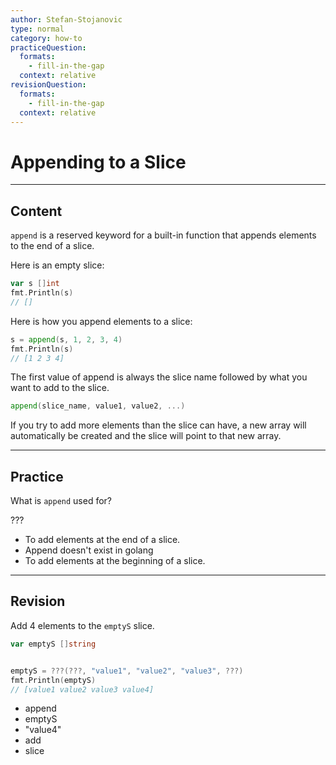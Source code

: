 ```yaml
---
author: Stefan-Stojanovic
type: normal
category: how-to
practiceQuestion:
  formats:
    - fill-in-the-gap
  context: relative
revisionQuestion:
  formats:
    - fill-in-the-gap
  context: relative
---
```


# Appending to a Slice


---

## Content

`append` is a reserved keyword for a built-in function that appends elements to the end of a slice.

Here is an empty slice:

```go
var s []int
fmt.Println(s)
// []
```

Here is how you append elements to a slice:

```go
s = append(s, 1, 2, 3, 4)
fmt.Println(s)
// [1 2 3 4]
```

The first value of append is always the slice name followed by what you want to add to the slice.

```go
append(slice_name, value1, value2, ...)
```

If you try to add more elements than the slice can have, a new array will automatically be created and the slice will point to that new array.


---

## Practice

What is `append` used for?

???

- To add elements at the end of a slice.
- Append doesn't exist in golang
- To add elements at the beginning of a slice.


---

## Revision

Add 4 elements to the `emptyS` slice.

```go
var emptyS []string


emptyS = ???(???, "value1", "value2", "value3", ???)
fmt.Println(emptyS)
// [value1 value2 value3 value4]

```

- append
- emptyS
- "value4"
- add
- slice
